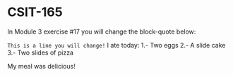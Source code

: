 # CSIT-165

In Module 3 exercise #17 you will change the block-quote below:

`This is a line you will change!`
I ate today:
1.- Two eggs
2.- A slide cake
3.- Two slides of pizza

My meal was delicious!
